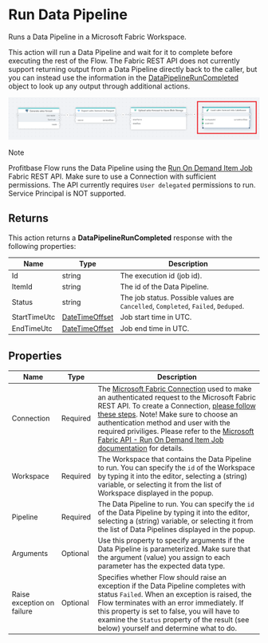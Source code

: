 # Run Data Pipeline

Runs a Data Pipeline in a Microsoft Fabric Workspace.  

This action will run a Data Pipeline and wait for it to complete before executing the rest of the Flow. The Fabric REST API does not currently support returning output from a Data Pipeline directly back to the caller, but you can instead use the information in the [DataPipelineRunCompleted](#returns) object to look up any output through additional actions. 

![img](/images/flow/microsoft-fabric-run-data-pipeline.png)

> [!NOTE]
> Profitbase Flow runs the Data Pipeline using the [Run On Demand Item Job](https://learn.microsoft.com/en-us/rest/api/fabric/core/job-scheduler/run-on-demand-item-job) Fabric REST API. Make sure to use a Connection with sufficient permissions. The API currently requires `User delegated` permissions to run. Service Principal is NOT supported.

## Returns
This action returns a **DataPipelineRunCompleted** response with the following properties:

| Name          | Type           | Description                           |
|---------------|----------------|---------------------------------------|
| Id            | string         | The execution id (job id).             |
| ItemId        | string         | The id of the Data Pipeline.           |
| Status        | string         | The job status. Possible values are `Cancelled`, `Completed`, `Failed`, `Deduped`.  |
| StartTimeUtc  | [DateTimeOffset](https://learn.microsoft.com/en-us/dotnet/api/system.datetimeoffset) | Job start time in UTC. |
| EndTimeUtc    | [DateTimeOffset](https://learn.microsoft.com/en-us/dotnet/api/system.datetimeoffset) | Job end time in UTC.   |

## Properties
| Name          | Type     | Description                             |
|---------------|----------|-----------------------------------------|
| Connection    | Required | The [Microsoft Fabric Connection](./microsoft-fabric-connection.md) used to make an authenticated request to the Microsoft Fabric REST API. To create a Connection, [please follow these steps](./microsoft-fabric-connection.md). Note! Make sure to choose an authentication method and user with the required priviliges. Please refer to the [Microsoft Fabric API - Run On Demand Item Job documentation](https://learn.microsoft.com/en-us/rest/api/fabric/core/job-scheduler/run-on-demand-item-job) for details. |
| Workspace     | Required | The Workspace that contains the Data Pipeline to run. You can specify the `id` of the Workspace by typing it into the editor, selecting a (string) variable, or selecting it from the list of Workspace displayed in the popup. |
| Pipeline      | Required | The Data Pipeline to run. You can specify the `id` of the Data Pipeline by typing it into the editor, selecting a (string) variable, or selecting it from the list of Data Pipelines displayed in the popup.  |
| Arguments    | Optional | Use this property to specify arguments if the Data Pipeline is parameterized. Make sure that the argument (value) you assign to each parameter has the expected data type. |
| Raise exception on failure | Optional | Specifies whether Flow should raise an exception if the Data Pipeline completes with status `Failed`. When an exception is raised, the Flow terminates with an error immediately. If this property is set to false, you will have to examine the `Status` property of the result (see below) yourself and determine what to do. |

